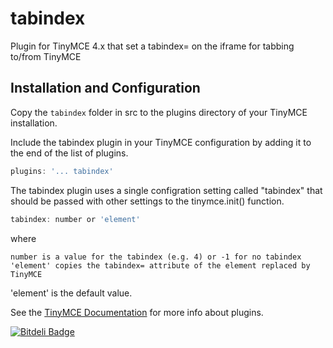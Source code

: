 tabindex
=======================

Plugin for TinyMCE 4.x that set a tabindex= on the iframe for tabbing to/from TinyMCE

## Installation and Configuration

Copy the `tabindex` folder in src to the plugins directory of your TinyMCE installation.

Include the tabindex plugin in your TinyMCE configuration by adding it to the end of the list of plugins.

```js
plugins: '... tabindex'
```

The tabindex plugin uses a single configration setting called "tabindex" that should be passed with other settings to the tinymce.init() function.

```js
tabindex: number or 'element'
```

where

```
number is a value for the tabindex (e.g. 4) or -1 for no tabindex
'element' copies the tabindex= attribute of the element replaced by TinyMCE
```

'element' is the default value.

See the [TinyMCE Documentation](http://www.tinymce.com/wiki.php/Configuration:plugins) for more info about plugins.


[![Bitdeli Badge](https://d2weczhvl823v0.cloudfront.net/andykellr/tinymce-plugin-tabindex/trend.png)](https://bitdeli.com/free "Bitdeli Badge")

